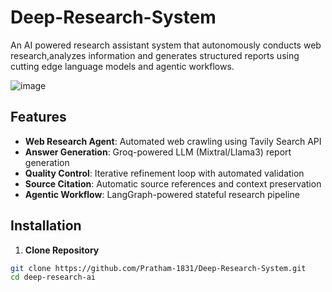 # Deep-Research-System

An AI powered research assistant system that autonomously conducts web research,analyzes information and generates structured reports using cutting edge language models and agentic workflows.

![image](https://github.com/user-attachments/assets/b047e79e-5909-4688-a419-0c918b721999)

## Features

- **Web Research Agent**: Automated web crawling using Tavily Search API
- **Answer Generation**: Groq-powered LLM (Mixtral/Llama3) report generation
- **Quality Control**: Iterative refinement loop with automated validation
- **Source Citation**: Automatic source references and context preservation
- **Agentic Workflow**: LangGraph-powered stateful research pipeline

## Installation

1. **Clone Repository**
```bash
git clone https://github.com/Pratham-1831/Deep-Research-System.git
cd deep-research-ai
